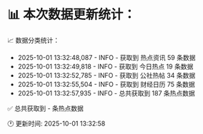 📊 本次数据更新统计：
==========================

📈 数据分类统计：
- 2025-10-01 13:32:48,087 - INFO - 获取到 热点资讯 59 条数据
- 2025-10-01 13:32:49,818 - INFO - 获取到 今日热点 19 条数据
- 2025-10-01 13:32:52,785 - INFO - 获取到 公社热帖 34 条数据
- 2025-10-01 13:32:55,504 - INFO - 获取到 财经日历 75 条数据
- 2025-10-01 13:32:57,935 - INFO - 总共获取到 187 条热点数据

✅ 总共获取到 - 条热点数据

🕐 更新时间: 2025-10-01 13:32:58
